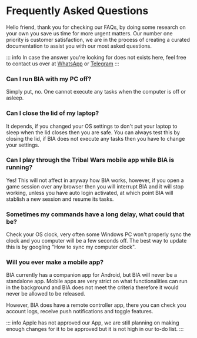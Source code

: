 # Frequently Asked Questions

Hello friend, thank you for checking our FAQs, by doing some research on your own you save us time for more urgent matters. Our number one priority is customer satisfaction, we are in the process of creating a curated documentation to assist you with our most asked questions.

::: info
In case the answer you're looking for does not exists here, feel free to contact us over at [WhatsApp](https://api.whatsapp.com/send/?phone=12044712405&text&app_absent=0) or [Telegram](https://t.me/TeamBIA)
:::

### Can I run BIA with my PC off?

Simply put, no. One cannot execute any tasks when the computer is off or asleep.

### Can I close the lid of my laptop?

It depends, if you changed your OS settings to don't put your laptop to sleep when the lid closes then you are safe. You can always test this by closing the lid, if BIA does not execute any tasks then you have to change your settings.

### Can I play through the Tribal Wars mobile app while BIA is running?

Yes! This will not affect in anyway how BIA works, however, if you open a game session over any browser then you will interrupt BIA and it will stop working, unless you have auto login activated, at which point BIA will stablish a new session and resume its tasks.

### Sometimes my commands have a long delay, what could that be?

Check your OS clock, very often some Windows PC won't properly sync the clock and you computer will be a few seconds off. The best way to update this is by googling "How to sync my computer clock".

### Will you ever make a mobile app?

BIA currently has a companion app for Android, but BIA will never be a standalone app. Mobile apps are very strict on what functionalities can run in the background and BIA does not meet the criteria therefore it would never be allowed to be released.

However, BIA does have a remote controller app, there you can check you account logs, receive push notifications and toggle features.

::: info
Apple has not approved our App, we are still planning on making enough changes for it to be approved but it is not high in our to-do list.
:::
